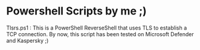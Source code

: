 # Powershell Scripts by me ;)

Tlsrs.ps1 : This is a PowerShell ReverseShell that uses TLS to establish a TCP connection.
By now, this script has been tested on Microsoft Defender and Kaspersky ;)
